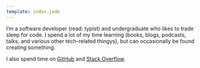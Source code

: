```yaml
---
template: index.jade
---
```


I&rsquo;m a software developer (read: typist) and undergraduate who likes to trade sleep for code. I spend a lot of my time learning (books, blogs, podcasts, talks, and various other tech-related thingys), but can occasionally be found creating something.

I also spend time on [GitHub](https://github.com/whymarrh) and [Stack Overflow](http://stackoverflow.com/users/1267663/whymarrh).
